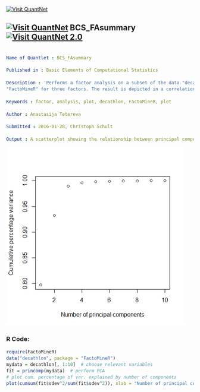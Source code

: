
[<img src="https://github.com/QuantLet/Styleguide-and-FAQ/blob/master/pictures/banner.png" width="888" alt="Visit QuantNet">](http://quantlet.de/)

## [<img src="https://github.com/QuantLet/Styleguide-and-FAQ/blob/master/pictures/qloqo.png" alt="Visit QuantNet">](http://quantlet.de/) **BCS_FAsummary** [<img src="https://github.com/QuantLet/Styleguide-and-FAQ/blob/master/pictures/QN2.png" width="60" alt="Visit QuantNet 2.0">](http://quantlet.de/)

```yaml

Name of Quantlet : BCS_FAsummary

Published in : Basic Elements of Computational Statistics

Description : 'Performs a factor analysis on a subset of the data "decathlon" from package
"FactoMineR" for three factors. The result is depicted in a correlation plot.'

Keywords : factor, analysis, plot, decathlon, FactoMineR, plot

Author : Anastasija Tetereva

Submitted : 2016-01-28, Christoph Schult

Output : A scatterplot showing the relationship between principal components and actual data.

```

![Picture1](BCS_FASummary.png)


### R Code:
```r
require(FactoMineR)
data("decathlon", package = "FactoMineR")
mydata = decathlon[, 1:10]  # choose relevant variables
fit = princomp(mydata)  # perform PCA
# plot cum. percentage of var. explained by number of components
plot(cumsum(fit$sdev^2/sum(fit$sdev^2)), xlab = "Number of principal components", ylab = "Cumulative percentage variance")
```
